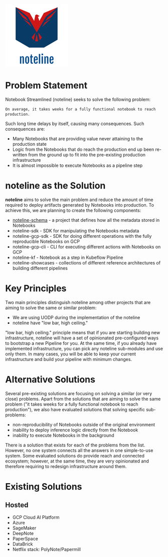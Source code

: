 ![](logo.png)

# Problem Statement
Notebook Streamlined (noteline) seeks to solve the following problem:

    On average, it takes weeks for a fully functional notebook to reach production.

Such long time delays by itself, causing many consequences. Such consequences are:
    
* Many Notebooks that are providing value never attaining to the production state
* Logic from the Notebooks that do reach the production end up been re-written from the ground up to fit into the pre-existing production infrastructure
* It is almost impossible to execute Notebooks as a pipeline step

# noteline as the Solution

**noteline** aims to solve the main problem and reduce the amount of time required to deploy artifacts generated by Notebooks into production. To achieve this, we are planning to create the following components:

* [noteline-schema](https://github.com/noteline-org/noteline-schema) - a project that defines how all the metadata stored in Notebooks
* noteline-sdk - SDK for manipulating the Notebooks metadata
* noteline-gcp-sdk - SDK for doing different operations with the fully reproducible Notebooks on GCP
* noteline-gcp-cli - CLI for executing different actions with Notebooks on GCP
* noteline-kf - Notebook as a step in Kubeflow Pipeline
* noteline-showcases - collections of different reference architectures of building different pipelines

# Key Principles

Two main principles distinguish noteline among other projects that are aiming to solve the same or similar problem:

* We are using UODP during the implementation of the noteline
* noteline have "low bar, high ceiling."

"low bar, high ceiling." principle means that if you are starting building new infrastructure, noteline will have a set of opinionated pre-configured ways to bootstrap a new Pipeline for you. At the same time, if you already have implemented infrastructure, you can pick any noteline sub-modules and use only them. In many cases, you will be able to keep your current infrastructure and build your pipeline with minimum changes.

# Alternative Solutions

Several pre-existing solutions are focusing on solving a similar (or very close) problems. Apart from the solutions that are aiming to solve the same problem ("it takes weeks for a fully functional notebook to reach production"), we also have evaluated solutions that solving specific sub-problems:

* non-reproducibility of Notebooks outside of the original environment
* inability to deploy inference logic directly from the Notebook
* inability to execute Notebooks in the background

There is a solution that exists for each of the problems from the list. However, no one system connects all the answers in one simple-to-use system. Some evaluated solutions do provide reach and connected ecosystem; however, at the same time, they are very opinionated and therefore requiring to redesign infrastructure around them.

# Existing Solutions

## Hosted

* GCP Cloud AI Platform
* Azure
* SageMaker
* DeepNote
* PaperSpace
* DataBrick
* Netflix stack: PolyNote/Papermill
